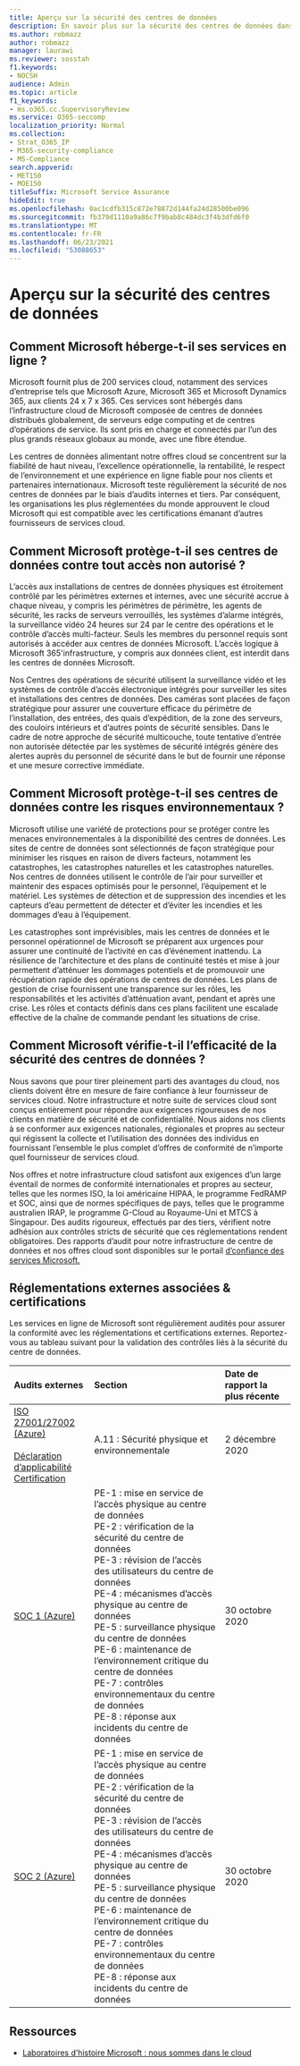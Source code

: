 ```yaml
---
title: Aperçu sur la sécurité des centres de données
description: En savoir plus sur la sécurité des centres de données dans Microsoft 365
ms.author: robmazz
author: robmazz
manager: laurawi
ms.reviewer: sosstah
f1.keywords:
- NOCSH
audience: Admin
ms.topic: article
f1_keywords:
- ms.o365.cc.SupervisoryReview
ms.service: O365-seccomp
localization_priority: Normal
ms.collection:
- Strat_O365_IP
- M365-security-compliance
- MS-Compliance
search.appverid:
- MET150
- MOE150
titleSuffix: Microsoft Service Assurance
hideEdit: true
ms.openlocfilehash: 0ac1cdfb315c872e78872d144fa24d28500be096
ms.sourcegitcommit: fb379d1110a9a86c7f9bab8c484dc3f4b3dfd6f0
ms.translationtype: MT
ms.contentlocale: fr-FR
ms.lasthandoff: 06/23/2021
ms.locfileid: "53088653"
---
```

# <a name="datacenter-security-overview"></a>Aperçu sur la sécurité des centres de données

## <a name="how-does-microsoft-host-its-online-services"></a>Comment Microsoft héberge-t-il ses services en ligne ?

Microsoft fournit plus de 200 services cloud, notamment des services d’entreprise tels que Microsoft Azure, Microsoft 365 et Microsoft Dynamics 365, aux clients 24 x 7 x 365. Ces services sont hébergés dans l’infrastructure cloud de Microsoft composée de centres de données distribués globalement, de serveurs edge computing et de centres d’opérations de service. Ils sont pris en charge et connectés par l’un des plus grands réseaux globaux au monde, avec une fibre étendue.

Les centres de données alimentant notre offres cloud se concentrent sur la fiabilité de haut niveau, l’excellence opérationnelle, la rentabilité, le respect de l’environnement et une expérience en ligne fiable pour nos clients et partenaires internationaux. Microsoft teste régulièrement la sécurité de nos centres de données par le biais d’audits internes et tiers. Par conséquent, les organisations les plus réglementées du monde approuvent le cloud Microsoft qui est compatible avec les certifications émanant d’autres fournisseurs de services cloud.

## <a name="how-does-microsoft-protect-its-datacenters-from-unauthorized-access"></a>Comment Microsoft protège-t-il ses centres de données contre tout accès non autorisé ?

L’accès aux installations de centres de données physiques est étroitement contrôlé par les périmètres externes et internes, avec une sécurité accrue à chaque niveau, y compris les périmètres de périmètre, les agents de sécurité, les racks de serveurs verrouillés, les systèmes d’alarme intégrés, la surveillance vidéo 24 heures sur 24 par le centre des opérations et le contrôle d’accès multi-facteur. Seuls les membres du personnel requis sont autorisés à accéder aux centres de données Microsoft. L’accès logique à Microsoft 365'infrastructure, y compris aux données client, est interdit dans les centres de données Microsoft.

Nos Centres des opérations de sécurité utilisent la surveillance vidéo et les systèmes de contrôle d’accès électronique intégrés pour surveiller les sites et installations des centres de données. Des caméras sont placées de façon stratégique pour assurer une couverture efficace du périmètre de l’installation, des entrées, des quais d’expédition, de la zone des serveurs, des couloirs intérieurs et d’autres points de sécurité sensibles. Dans le cadre de notre approche de sécurité multicouche, toute tentative d’entrée non autorisée détectée par les systèmes de sécurité intégrés génère des alertes auprès du personnel de sécurité dans le but de fournir une réponse et une mesure corrective immédiate.

## <a name="how-does-microsoft-protect-its-datacenters-from-environmental-hazards"></a>Comment Microsoft protège-t-il ses centres de données contre les risques environnementaux ?

Microsoft utilise une variété de protections pour se protéger contre les menaces environnementales à la disponibilité des centres de données. Les sites de centre de données sont sélectionnés de façon stratégique pour minimiser les risques en raison de divers facteurs, notamment les catastrophes, les catastrophes naturelles et les catastrophes naturelles. Nos centres de données utilisent le contrôle de l’air pour surveiller et maintenir des espaces optimisés pour le personnel, l’équipement et le matériel. Les systèmes de détection et de suppression des incendies et les capteurs d’eau permettent de détecter et d’éviter les incendies et les dommages d’eau à l’équipement.

Les catastrophes sont imprévisibles, mais les centres de données et le personnel opérationnel de Microsoft se préparent aux urgences pour assurer une continuité de l’activité en cas d’événement inattendu. La résilience de l’architecture et des plans de continuité testés et mise à jour permettent d’atténuer les dommages potentiels et de promouvoir une récupération rapide des opérations de centres de données. Les plans de gestion de crise fournissent une transparence sur les rôles, les responsabilités et les activités d’atténuation avant, pendant et après une crise. Les rôles et contacts définis dans ces plans facilitent une escalade effective de la chaîne de commande pendant les situations de crise.

## <a name="how-does-microsoft-verify-the-effectiveness-of-datacenter-security"></a>Comment Microsoft vérifie-t-il l’efficacité de la sécurité des centres de données ?

Nous savons que pour tirer pleinement parti des avantages du cloud, nos clients doivent être en mesure de faire confiance à leur fournisseur de services cloud. Notre infrastructure et notre suite de services cloud sont conçus entièrement pour répondre aux exigences rigoureuses de nos clients en matière de sécurité et de confidentialité. Nous aidons nos clients à se conformer aux exigences nationales, régionales et propres au secteur qui régissent la collecte et l’utilisation des données des individus en fournissant l’ensemble le plus complet d’offres de conformité de n’importe quel fournisseur de services cloud.

Nos offres et notre infrastructure cloud satisfont aux exigences d’un large éventail de normes de conformité internationales et propres au secteur, telles que les normes ISO, la loi américaine HIPAA, le programme FedRAMP et SOC, ainsi que de normes spécifiques de pays, telles que le programme australien IRAP, le programme G-Cloud au Royaume-Uni et MTCS à Singapour. Des audits rigoureux, effectués par des tiers, vérifient notre adhésion aux contrôles stricts de sécurité que ces réglementations rendent obligatoires. Des rapports d’audit pour notre infrastructure de centre de données et nos offres cloud sont disponibles sur le portail [d’confiance des services Microsoft.](https://servicetrust.microsoft.com/)

## <a name="related-external-regulations--certifications"></a>Réglementations externes associées & certifications

Les services en ligne de Microsoft sont régulièrement audités pour assurer la conformité avec les réglementations et certifications externes. Reportez-vous au tableau suivant pour la validation des contrôles liés à la sécurité du centre de données.

| **Audits externes** | **Section** | **Date de rapport la plus récente** |
|:--------------------|:------------|:-----------------------|  
| [ISO 27001/27002 (Azure)](https://servicetrust.microsoft.com/ViewPage/MSComplianceGuideV3?command=Download&downloadType=Document&downloadId=e9116047-f327-430c-a83f-166b7e561ad6&tab=7027ead0-3d6b-11e9-b9e1-290b1eb4cdeb&docTab=7027ead0-3d6b-11e9-b9e1-290b1eb4cdeb_ISO_Reports) <br><br> [Déclaration d’applicabilité](https://servicetrust.microsoft.com/ViewPage/MSComplianceGuideV3?command=Download&downloadType=Document&downloadId=00af6c3e-7f3e-4e0d-8b0e-79f45ef2cef1&tab=7027ead0-3d6b-11e9-b9e1-290b1eb4cdeb&docTab=7027ead0-3d6b-11e9-b9e1-290b1eb4cdeb_ISO_Reports) <br> [Certification](https://servicetrust.microsoft.com/ViewPage/MSComplianceGuideV3?command=Download&downloadType=Document&downloadId=d7af5304-3a31-40e6-9abb-e26352305d41&tab=7027ead0-3d6b-11e9-b9e1-290b1eb4cdeb&docTab=7027ead0-3d6b-11e9-b9e1-290b1eb4cdeb_ISO_Reports) | A.11 : Sécurité physique et environnementale | 2 décembre 2020 |
| [SOC 1 (Azure)](https://servicetrust.microsoft.com/ViewPage/MSComplianceGuideV3?command=Download&downloadType=Document&downloadId=66043614-5628-4e26-83be-057eb3bb026c&tab=7027ead0-3d6b-11e9-b9e1-290b1eb4cdeb&docTab=7027ead0-3d6b-11e9-b9e1-290b1eb4cdeb_SOC_%2F_SSAE_16_Reports) | PE-1 : mise en service de l’accès physique au centre de données <br> PE-2 : vérification de la sécurité du centre de données <br> PE-3 : révision de l’accès des utilisateurs du centre de données <br> PE-4 : mécanismes d’accès physique au centre de données <br> PE-5 : surveillance physique du centre de données <br> PE-6 : maintenance de l’environnement critique du centre de données <br> PE-7 : contrôles environnementaux du centre de données <br> PE-8 : réponse aux incidents du centre de données | 30 octobre 2020 |
| [SOC 2 (Azure)](https://servicetrust.microsoft.com/ViewPage/MSComplianceGuideV3?command=Download&downloadType=Document&downloadId=ce5bfbea-3514-40ae-a8a6-3617106a0b56&tab=7027ead0-3d6b-11e9-b9e1-290b1eb4cdeb&docTab=7027ead0-3d6b-11e9-b9e1-290b1eb4cdeb_SOC_%2F_SSAE_16_Reports) | PE-1 : mise en service de l’accès physique au centre de données <br> PE-2 : vérification de la sécurité du centre de données <br> PE-3 : révision de l’accès des utilisateurs du centre de données <br> PE-4 : mécanismes d’accès physique au centre de données <br> PE-5 : surveillance physique du centre de données <br> PE-6 : maintenance de l’environnement critique du centre de données <br> PE-7 : contrôles environnementaux du centre de données <br> PE-8 : réponse aux incidents du centre de données | 30 octobre 2020 |

## <a name="resources"></a>Ressources

- [Laboratoires d’histoire Microsoft : nous sommes dans le cloud](https://news.microsoft.com/stories/microsoft-datacenter-tour/)